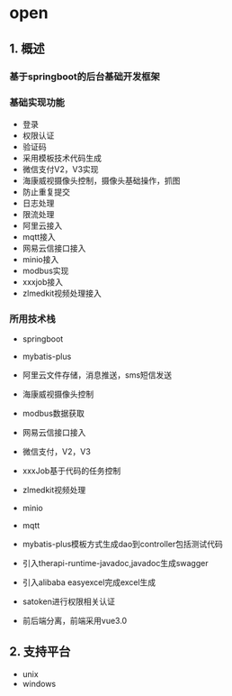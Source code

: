 # open
## 1. 概述
### 基于springboot的后台基础开发框架
### 基础实现功能
  - 登录
  - 权限认证
  - 验证码
  - 采用模板技术代码生成
  - 微信支付V2，V3实现
  - 海康威视摄像头控制，摄像头基础操作，抓图
  - 防止重复提交
  - 日志处理
  - 限流处理
  - 阿里云接入
  - mqtt接入
  - 网易云信接口接入
  - minio接入
  - modbus实现
  - xxxjob接入
  - zlmedkit视频处理接入
### 所用技术栈
  - springboot
  - mybatis-plus
  - 阿里云文件存储，消息推送，sms短信发送
  - 海康威视摄像头控制
  - modbus数据获取
  - 网易云信接口接入
  - 微信支付，V2，V3
  - xxxJob基于代码的任务控制
  - zlmedkit视频处理
  - minio
  - mqtt
  - mybatis-plus模板方式生成dao到controller包括测试代码
  - 引入therapi-runtime-javadoc,javadoc生成swagger
  - 引入alibaba easyexcel完成excel生成
  - satoken进行权限相关认证
  
  - 前后端分离，前端采用vue3.0

## 2. 支持平台
  - unix
  - windows
